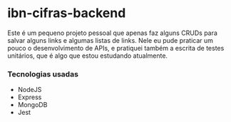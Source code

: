 # ibn-cifras-backend

Este é um pequeno projeto pessoal que apenas faz alguns CRUDs para salvar alguns links e algumas listas de links.
Nele eu pude praticar um pouco o desenvolvimento de APIs, e pratiquei também a escrita de testes unitários, que é algo que estou estudando atualmente.

### Tecnologias usadas
- NodeJS
- Express
- MongoDB
- Jest
